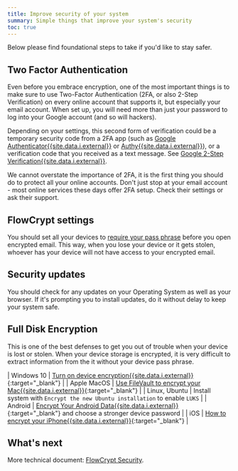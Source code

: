 ```yaml
---
title: Improve security of your system
summary: Simple things that improve your system's security
toc: true
---
```


Below please find foundational steps to take if you'd like to stay safer.

## Two Factor Authentication

Even before you embrace encryption, one of the most important things is to make sure to use Two-Factor Authentication (2FA, or also 2-Step Verification) on every online account that supports it, but especially your email account. When set up, you will need more than just your password to log into your Google account (and so will hackers).

Depending on your settings, this second form of verification could be a temporary security code from a 2FA app (such as [Google Authenticator{{site.data.i.external}}](https://support.google.com/accounts/answer/1066447) or [Authy{{site.data.i.external}}](https://authy.com/)), or a verification code that you received as a text message. See [Google 2-Step Verification{{site.data.i.external}}](https://www.google.com/landing/2step/).

We cannot overstate the importance of 2FA, it is the first thing you should do to protect all your online accounts. Don't just stop at your email account - most online services these days offer 2FA setup. Check their settings or ask their support.

## FlowCrypt settings

You should set all your devices to [require your pass phrase](require-pass-phrase.html) before you open encrypted email. This way, when you lose your device or it gets stolen, whoever has your device will not have access to your encrypted email.

## Security updates

You should check for any updates on your Operating System as well as your browser. If it's prompting you to install updates, do it without delay to keep your system safe.

## Full Disk Encryption

This is one of the best defenses to get you out of trouble when your device is lost or stolen. When your device storage is encrypted, it is very difficult to extract information from the it without your device pass phrase.

| Windows 10 | [Turn on device encryption{{site.data.i.external}}](https://support.microsoft.com/en-us/help/4028713/windows-10-turn-on-device-encryption){:target="_blank"} |
| Apple MacOS | [Use FileVault to encrypt your Mac{{site.data.i.external}}](https://support.apple.com/en-us/HT204837){:target="_blank"} |
| Linux, Ubuntu | Install system with `Encrypt the new Ubuntu installation` to enable `LUKS` |
| Android | [Encrypt Your Android Data{{site.data.i.external}}](https://support.google.com/nexus/answer/2844831?hl=en){:target="_blank"} and choose a stronger device password |
| iOS | [How to encrypt your iPhone{{site.data.i.external}}](https://ssd.eff.org/en/module/how-encrypt-your-iphone){:target="_blank"} |

## What's next

More technical document: [FlowCrypt Security](/docs/technical/security.html).